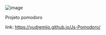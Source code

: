 ![image](https://github.com/YudRemijo/Js-Pomodoro/assets/138615568/477140fc-1e38-4ecc-b182-191259fee311)

Projeto pomodoro

link: https://yudremijo.github.io/Js-Pomodoro/
